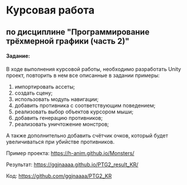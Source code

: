 # Курсовая работа

## по дисциплине "Программирование трёхмерной графики (часть 2)"

#### Задание:

В ходе выполнения курсовой работы, необходимо разработать Unity проект, повторить в нем все описанные в задании примеры:
1. импортировать ассеты;
2. создать сцену;
3. использовать модуль навигации;
4. добавить противника с соответствующим поведением;
5. реализовать выбор объектов курсором мыши;
6. добавить генерацию противников;
7. реализовать уничтожение монстров;

А также дополнительно добавить счётчик очков, который будет увеличиваться при убийстве противников. 

Пример проекта: https://h-anim.github.io/Monsters/

Результат: https://ggjnaaaa.github.io/PTG2_result_KR/

Код: https://github.com/ggjnaaaa/PTG2_KR